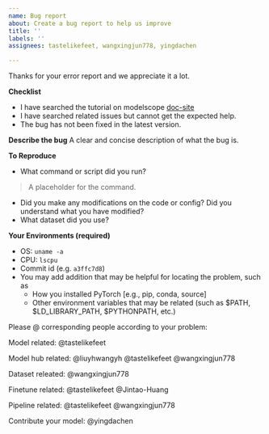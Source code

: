 ```yaml
---
name: Bug report
about: Create a bug report to help us improve
title: ''
labels: ''
assignees: tastelikefeet, wangxingjun778, yingdachen

---
```


Thanks for your error report and we appreciate it a lot.

**Checklist**

* I have searched the tutorial on modelscope  [doc-site](https://modelscope.cn/docs)
* I have searched related issues but cannot get the expected help.
* The bug has not been fixed in the latest version.

**Describe the bug**
A clear and concise description of what the bug is.

**To Reproduce**
* What command or script did you run?
>  A placeholder for the command.
* Did you make any modifications on the code or config? Did you understand what you have modified?
* What dataset did you use?


**Your Environments (__required__)**
* OS: `uname -a`
* CPU: `lscpu`
* Commit id (e.g. `a3ffc7d8`)
* You may add addition that may be helpful for locating the problem, such as
    * How you installed PyTorch [e.g., pip, conda, source]
    * Other environment variables that may be related (such as $PATH, $LD_LIBRARY_PATH, $PYTHONPATH, etc.)


Please @ corresponding people according to your problem:

Model related:  @tastelikefeet

Model hub related: @liuyhwangyh @tastelikefeet @wangxingjun778

Dataset releated: @wangxingjun778

Finetune related: @tastelikefeet  @Jintao-Huang

Pipeline related: @tastelikefeet @wangxingjun778

Contribute your model: @yingdachen
